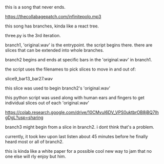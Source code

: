 this is a song that never ends.

https://thecollabagepatch.com/infinitepolo.mp3

this song has branches, kinda like a react tree.

three.py is the 3rd iteration.

branch1, 'original.wav' is the entrypoint. the script begins there. there are slices that can be extended into whole branches.

branch2 begins and ends at specific bars in the 'original.wav' in branch1.

the script uses the filenames to pick slices to move in and out of:

slice9_bar13_bar27.wav

this slice was used to begin branch2's 'original.wav'

this python script was used along with human ears and fingers to get individual slices out of each 'original.wav'

https://colab.research.google.com/drive/10CMvuI6DV_VPS0uktbrOB8jBQ7IhgDgL?usp=sharing

branch3 might begin from a slice in branch2. i dont think that's a problem.

currently, it took kev upon last listen about 45 minutes before he finally heard most or all of branch2. 

this is kinda like a white paper for a possible cool new way to jam that no one else will rly enjoy but him.